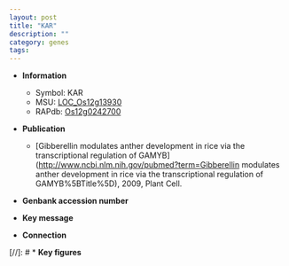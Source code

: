 ```yaml
---
layout: post
title: "KAR"
description: ""
category: genes
tags: 
---
```


* **Information**  
    + Symbol: KAR  
    + MSU: [LOC_Os12g13930](http://rice.uga.edu/cgi-bin/ORF_infopage.cgi?orf=LOC_Os12g13930)  
    + RAPdb: [Os12g0242700](https://rapdb.dna.affrc.go.jp/locus/?name=Os12g0242700)  

* **Publication**  
    + [Gibberellin modulates anther development in rice via the transcriptional regulation of GAMYB](http://www.ncbi.nlm.nih.gov/pubmed?term=Gibberellin modulates anther development in rice via the transcriptional regulation of GAMYB%5BTitle%5D), 2009, Plant Cell.

* **Genbank accession number**  

* **Key message**  

* **Connection**  

[//]: # * **Key figures**  


